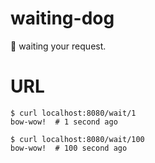 # waiting-dog

:dog: waiting your request.

# URL

```
$ curl localhost:8080/wait/1 
bow-wow!  # 1 second ago

$ curl localhost:8080/wait/100
bow-wow!  # 100 second ago
```
